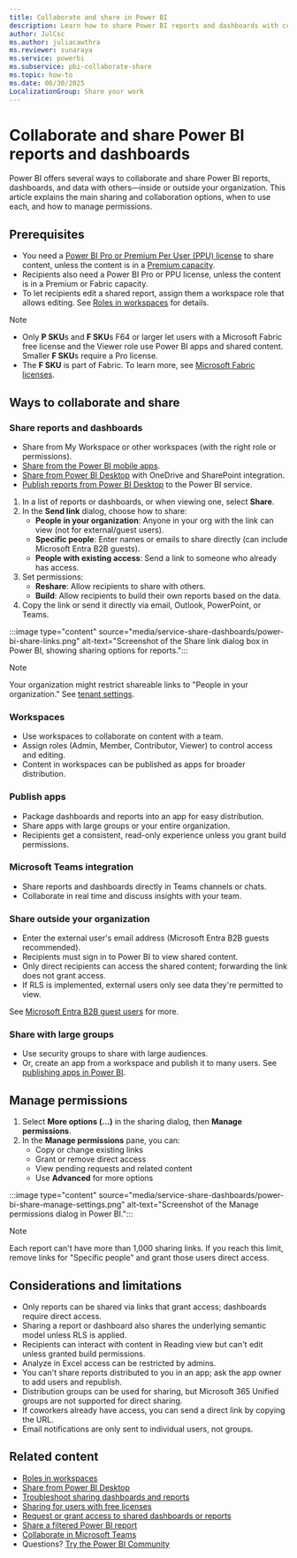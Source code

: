 ```yaml
---
title: Collaborate and share in Power BI
description: Learn how to share Power BI reports and dashboards with colleagues inside and outside your organization. Discover key sharing features and best practices.
author: JulCsc
ms.author: juliacawthra
ms.reviewer: sunaraya
ms.service: powerbi
ms.subservice: pbi-collaborate-share
ms.topic: how-to
ms.date: 06/30/2025
LocalizationGroup: Share your work
---
```


# Collaborate and share Power BI reports and dashboards

Power BI offers several ways to collaborate and share Power BI reports, dashboards, and data with others—inside or outside your organization. This article explains the main sharing and collaboration options, when to use each, and how to manage permissions.

## Prerequisites

- You need a [Power BI Pro or Premium Per User (PPU) license](../fundamentals/service-features-license-type.md) to share content, unless the content is in a [Premium capacity](../enterprise/service-premium-what-is.md).
- Recipients also need a Power BI Pro or PPU license, unless the content is in a Premium or Fabric capacity.
- To let recipients edit a shared report, assign them a workspace role that allows editing. See [Roles in workspaces](service-roles-new-workspaces.md) for details.

> [!NOTE]
> - Only **P SKU**s and **F SKU**s F64 or larger let users with a Microsoft Fabric free license and the Viewer role use Power BI apps and shared content. Smaller **F SKU**s require a Pro license.
> - The **F SKU** is part of Fabric. To learn more, see [Microsoft Fabric licenses](/fabric/enterprise/licenses).

## Ways to collaborate and share

### Share reports and dashboards

- Share from My Workspace or other workspaces (with the right role or permissions).
- [Share from the Power BI mobile apps](../consumer/mobile/mobile-share-dashboard-from-the-mobile-apps.md).
- [Share from Power BI Desktop](../create-reports/desktop-sharepoint-save-share.md) with OneDrive and SharePoint integration.
- [Publish reports from Power BI Desktop](../create-reports/desktop-upload-desktop-files.md) to the Power BI service.

1. In a list of reports or dashboards, or when viewing one, select **Share**.
1. In the **Send link** dialog, choose how to share:
   - **People in your organization**: Anyone in your org with the link can view (not for external/guest users).
   - **Specific people**: Enter names or emails to share directly (can include Microsoft Entra B2B guests).
   - **People with existing access**: Send a link to someone who already has access.
1. Set permissions:
   - **Reshare**: Allow recipients to share with others.
   - **Build**: Allow recipients to build their own reports based on the data.
1. Copy the link or send it directly via email, Outlook, PowerPoint, or Teams.

:::image type="content" source="media/service-share-dashboards/power-bi-share-links.png" alt-text="Screenshot of the Share link dialog box in Power BI, showing sharing options for reports.":::

> [!NOTE]
> Your organization might restrict shareable links to "People in your organization." See [tenant settings](/fabric/admin/service-admin-portal-export-sharing#allow-shareable-links-to-grant-access-to-everyone-in-your-organization).

### Workspaces

- Use workspaces to collaborate on content with a team.
- Assign roles (Admin, Member, Contributor, Viewer) to control access and editing.
- Content in workspaces can be published as apps for broader distribution.

### Publish apps

- Package dashboards and reports into an app for easy distribution.
- Share apps with large groups or your entire organization.
- Recipients get a consistent, read-only experience unless you grant build permissions.

### Microsoft Teams integration

- Share reports and dashboards directly in Teams channels or chats.
- Collaborate in real time and discuss insights with your team.

### Share outside your organization

- Enter the external user's email address (Microsoft Entra B2B guests recommended).
- Recipients must sign in to Power BI to view shared content.
- Only direct recipients can access the shared content; forwarding the link does not grant access.
- If RLS is implemented, external users only see data they're permitted to view.

See [Microsoft Entra B2B guest users](../enterprise/service-admin-azure-ad-b2b.md) for more.

### Share with large groups

- Use security groups to share with large audiences.
- Or, create an app from a workspace and publish it to many users. See [publishing apps in Power BI](service-create-distribute-apps.md).

## Manage permissions

1. Select **More options (...)** in the sharing dialog, then **Manage permissions**.
1. In the **Manage permissions** pane, you can:
   - Copy or change existing links
   - Grant or remove direct access
   - View pending requests and related content
   - Use **Advanced** for more options

:::image type="content" source="media/service-share-dashboards/power-bi-share-manage-settings.png" alt-text="Screenshot of the Manage permissions dialog in Power BI.":::

> [!NOTE]
> Each report can't have more than 1,000 sharing links. If you reach this limit, remove links for "Specific people" and grant those users direct access.

## Considerations and limitations

- Only reports can be shared via links that grant access; dashboards require direct access.
- Sharing a report or dashboard also shares the underlying semantic model unless RLS is applied.
- Recipients can interact with content in Reading view but can't edit unless granted build permissions.
- Analyze in Excel access can be restricted by admins.
- You can't share reports distributed to you in an app; ask the app owner to add users and republish.
- Distribution groups can be used for sharing, but Microsoft 365 Unified groups are not supported for direct sharing.
- If coworkers already have access, you can send a direct link by copying the URL.
- Email notifications are only sent to individual users, not groups.

## Related content

- [Roles in workspaces](service-roles-new-workspaces.md)
- [Share from Power BI Desktop](../create-reports/desktop-sharepoint-save-share.md)
- [Troubleshoot sharing dashboards and reports](service-troubleshoot-sharing.md)
- [Sharing for users with free licenses](end-user-shared-with-me.md)
- [Request or grant access to shared dashboards or reports](service-request-access.md)
- [Share a filtered Power BI report](service-share-reports.md)
- [Collaborate in Microsoft Teams](../guidance/service-teams-integration.md)
- Questions? [Try the Power BI Community](https://community.powerbi.com/)